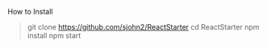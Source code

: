 
How to Install
> git clone https://github.com/sjohn2/ReactStarter
> cd ReactStarter
> npm install
> npm start


